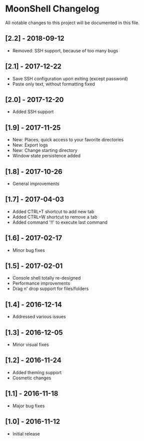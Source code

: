 # MoonShell Changelog

All notable changes to this project will be documented in this file.

## [2.2] - 2018-09-12
- Removed: SSH support, because of too many bugs

## [2.1] - 2017-12-22
- Save SSH configuration upon exiting (except password)
- Paste only text, without formatting fixed

## [2.0] - 2017-12-20
- Added SSH support

## [1.9] - 2017-11-25
- New: Places, quick access to your favorite directories
- New: Export logs
- New: Change starting directory
- Window state persistence added

## [1.8] - 2017-10-26
- General improvements

## [1.7] - 2017-04-03
- Added CTRL+T shortcut to add new tab
- Added CTRL+W shortcut to remove a tab
- Added command '!!' to execute last command

## [1.6] - 2017-02-17
- Minor bug fixes

## [1.5] - 2017-02-01
- Console shell totally re-designed
- Performance improvements
- Drag n' drop support for files/folders

## [1.4] - 2016-12-14
- Addressed various issues

## [1.3] - 2016-12-05
- Minor visual fixes

## [1.2] - 2016-11-24
- Added theming support
- Cosmetic changes

## [1.1] - 2016-11-18
- Major bug fixes

## [1.0] - 2016-11-12
- Initial release

